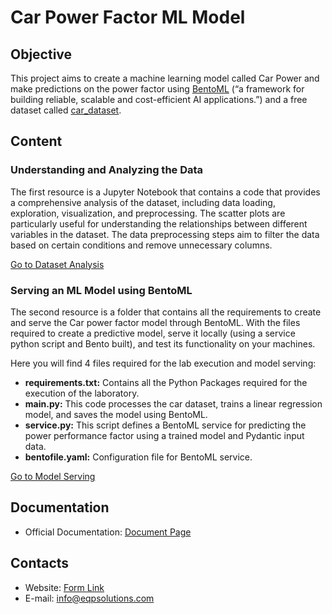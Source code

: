 # Car Power Factor ML Model

## Objective

This project aims to create a machine learning model called Car Power and make predictions on the power factor
using [BentoML](https://docs.bentoml.com/en/latest/ "BentoML Documentation") (“a framework for building reliable,
scalable and cost-efficient AI applications.”) and a free dataset
called [car_dataset](https://www.kaggle.com/datasets/willstr/car-salescsv "Dataset Source").

## Content

### Understanding and Analyzing the Data

The first resource is a Jupyter Notebook that contains a code that provides a comprehensive analysis of the dataset,
including data loading, exploration, visualization, and preprocessing. The scatter plots are particularly useful for
understanding the relationships between different variables in the dataset. The data preprocessing steps aim to filter
the data based on certain conditions and remove unnecessary columns.

[Go to Dataset Analysis](https://github.com/Esteban-Quevedo/carpf_model/tree/main/Dataset_Analysis)

### Serving an ML Model using BentoML

The second resource is a folder that contains all the requirements to create and serve the Car power factor model
through BentoML. With the files required to create a predictive model, serve it locally (using a service python script
and Bento
built), and test its functionality on your machines.

Here you will find 4 files required for the lab execution and model serving:

* **requirements.txt:** Contains all the Python Packages required for the execution of the laboratory.
* **main.py:** This code processes the car dataset, trains a linear
  regression model, and saves the model using BentoML.
* **service.py:** This script defines a BentoML service for predicting
  the power performance factor using a trained model and Pydantic input data.
* **bentofile.yaml:** Configuration file for
  BentoML service.

[Go to Model Serving](https://github.com/Esteban-Quevedo/carpf_model/tree/main/Model_Serving)

## Documentation
- Official Documentation: [Document Page](https://eqpsolutions.com/blog/odoo-modules-documentation-1/product-certificates-module-1)

## Contacts
- Website: [Form Link](https://eqpsolutions.com/contactus)
- E-mail: [info@eqpsolutions.com](mailto:info@eqpsolutions.com)

